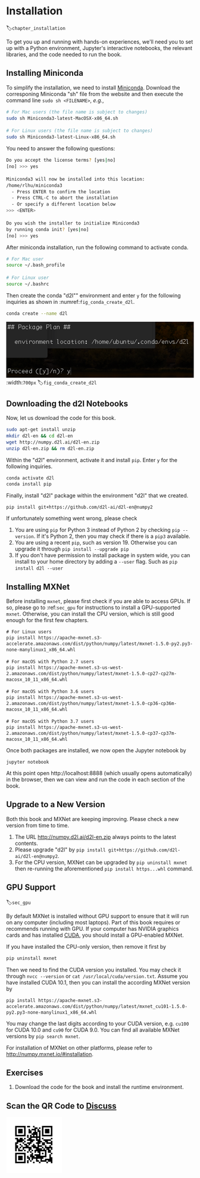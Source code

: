 # Installation
:label:`chapter_installation`

To get you up and running with hands-on experiences, we'll need you to set up with a Python environment, Jupyter's interactive notebooks, the relevant libraries, and the code needed to run the book.

## Installing Miniconda

To simplify the installation, we need to install [Miniconda](https://conda.io/en/latest/miniconda.html). Download the corresponing Miniconda "sh" file from the website and then execute the command line `sudo sh <FILENAME>`, *e.g.*,

```bash
# For Mac users (the file name is subject to changes)
sudo sh Miniconda3-latest-MacOSX-x86_64.sh

# For Linux users (the file name is subject to changes)
sudo sh Miniconda3-latest-Linux-x86_64.sh
```

You need to answer the following questions:

```bash
Do you accept the license terms? [yes|no]
[no] >>> yes

Miniconda3 will now be installed into this location:
/home/rlhu/miniconda3
  - Press ENTER to confirm the location
  - Press CTRL-C to abort the installation
  - Or specify a different location below
>>> <ENTER>

Do you wish the installer to initialize Miniconda3
by running conda init? [yes|no]
[no] >>> yes
```

After miniconda installation, run the following command to activate conda.

```bash
# For Mac user
source ~/.bash_profile

# For Linux user
source ~/.bashrc
```

Then create the conda "d2l"" environment and enter `y` for the following inquiries as shown in :numref:`fig_conda_create_d2l`.
```bash
conda create --name d2l
```

![ Conda create environment d2l. ](../img/conda_create_d2l.png)
:width:`700px`
:label:`fig_conda_create_d2l`


## Downloading the d2l Notebooks

Now, let us download the code for this book.

```bash
sudo apt-get install unzip
mkdir d2l-en && cd d2l-en
wget http://numpy.d2l.ai/d2l-en.zip
unzip d2l-en.zip && rm d2l-en.zip
```

Within the "d2l" environment, activate it and install `pip`. Enter `y` for the following inquiries.

```bash
conda activate d2l
conda install pip
```

Finally, install "d2l" package within the environment "d2l" that we created. 
```
pip install git+https://github.com/d2l-ai/d2l-en@numpy2
```

If unfortunately something went wrong, please check

1. You are using `pip` for Python 3 instead of Python 2 by checking `pip --version`. If it's Python 2, then you may check if there is a `pip3` available.
2. You are using a recent `pip`, such as version 19. Otherwise you can upgrade it through `pip install --upgrade pip`
3. If you don't have permission to install package in system wide, you can install to your home directory by adding a `--user` flag. Such as `pip install d2l --user`


## Installing MXNet

Before installing `mxnet`, please first check if you are able to access GPUs. If so, please go to :ref:`sec_gpu` for instructions to install a GPU-supported `mxnet`. Otherwise, you can install the CPU version, which is still good enough for the first few chapters.

```
# For Linux users
pip install https://apache-mxnet.s3-accelerate.amazonaws.com/dist/python/numpy/latest/mxnet-1.5.0-py2.py3-none-manylinux1_x86_64.whl

# For macOS with Python 2.7 users
pip install https://apache-mxnet.s3-us-west-2.amazonaws.com/dist/python/numpy/latest/mxnet-1.5.0-cp27-cp27m-macosx_10_11_x86_64.whl

# For macOS with Python 3.6 users
pip install https://apache-mxnet.s3-us-west-2.amazonaws.com/dist/python/numpy/latest/mxnet-1.5.0-cp36-cp36m-macosx_10_11_x86_64.whl

# For macOS with Python 3.7 users
pip install https://apache-mxnet.s3-us-west-2.amazonaws.com/dist/python/numpy/latest/mxnet-1.5.0-cp37-cp37m-macosx_10_11_x86_64.whl
```

Once both packages are installed, we now open the Jupyter notebook by

```
jupyter notebook
```


At this point open http://localhost:8888 (which usually opens automatically) in the browser, then we can view and run the code in each section of the book.

## Upgrade to a New Version

Both this book and MXNet are keeping improving. Please check a new version from time to time.

1. The URL  http://numpy.d2l.ai/d2l-en.zip always points to the latest contents.
2. Please upgrade "d2l" by `pip install git+https://github.com/d2l-ai/d2l-en@numpy2`.
3. For the CPU version, MXNet can be upgraded by `pip uninstall mxnet` then re-running the aforementioned `pip install https...whl` command.


## GPU Support

:label:`sec_gpu`

By default MXNet is installed without GPU support to ensure that it will run on any computer (including most laptops). Part of this book requires or recommends running with GPU. If your computer has NVIDIA graphics cards and has installed [CUDA](https://developer.nvidia.com/cuda-downloads), you should install a GPU-enabled MXNet.

If you have installed the CPU-only version, then remove it first by

```bash
pip uninstall mxnet
```


Then we need to find the CUDA version you installed. You may check it through `nvcc --version` or `cat /usr/local/cuda/version.txt`. Assume you have installed CUDA 10.1, then you can install the according MXNet version by

```
pip install https://apache-mxnet.s3-accelerate.amazonaws.com/dist/python/numpy/latest/mxnet_cu101-1.5.0-py2.py3-none-manylinux1_x86_64.whl
```


You may change the last digits according to your CUDA version, e.g. `cu100` for CUDA 10.0 and `cu90` for CUDA 9.0. You can find all available MXNet versions by `pip search mxnet`.

For installation of MXNet on other platforms, please refer to http://numpy.mxnet.io/#installation.


## Exercises

1. Download the code for the book and install the runtime environment.


## Scan the QR Code to [Discuss](https://discuss.mxnet.io/t/2315)

![](../img/qr_install.svg)

